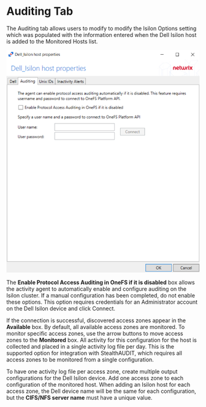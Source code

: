 # Auditing Tab

The Auditing tab allows users to modify to modify the Isilon Options setting which was populated with the information entered when the Dell Isilon host is added to the Monitored Hosts list.

![Auditing Tab](/static/img/product_docs/activitymonitor/activitymonitor/admin/monitoredhosts/properties/auditingtab.png)

The __Enable Protocol Access Auditing in OneFS if it is disabled__ box allows the activity agent to automatically enable and configure auditing on the Isilon cluster. If a manual configuration has been completed, do not enable these options. This option requires credentials for an Administrator account on the Dell Isilon device and click Connect.

If the connection is successful, discovered access zones appear in the __Available__ box. By default, all available access zones are monitored. To monitor specific access zones, use the arrow buttons to move access zones to the __Monitored__ box. All activity for this configuration for the host is collected and placed in a single activity log file per day. This is the supported option for integration with StealthAUDIT, which requires all access zones to be monitored from a single configuration.

To have one activity log file per access zone, create multiple output configurations for the Dell Isilon device. Add one access zone to each configuration of the monitored host. When adding an Isilon host for each access zone, the Dell device name will be the same for each configuration, but the __CIFS/NFS server name__ must have a unique value.
